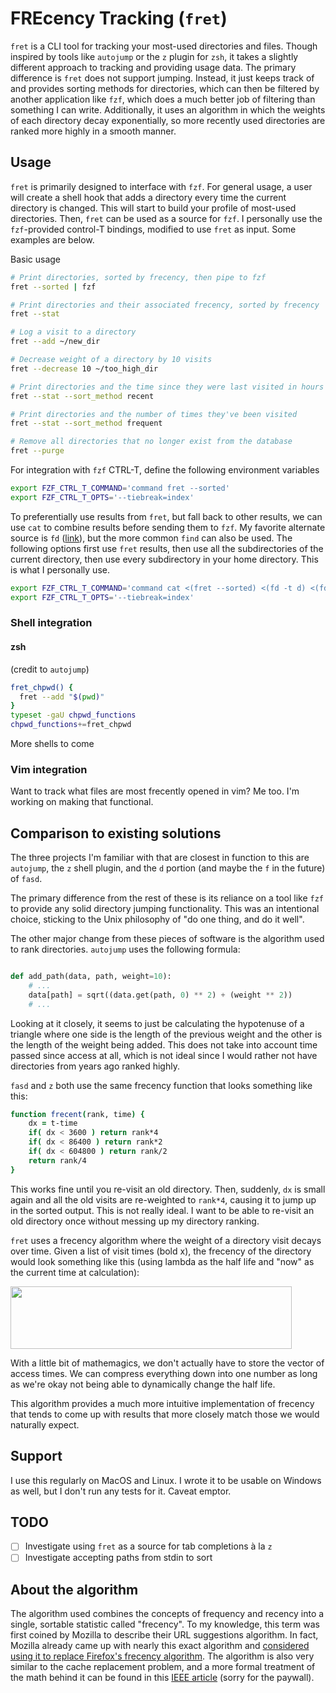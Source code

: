 # FREcency Tracking (`fret`)

`fret` is a CLI tool for tracking your most-used directories and files. 
Though inspired by tools like `autojump` or the `z` plugin for `zsh`, it takes a slightly 
different approach to tracking and providing usage data. 
The primary difference is `fret` does not support jumping. Instead, 
it just keeps track of and provides sorting methods for directories, 
which can then be filtered by another application like `fzf`, 
which does a much better job of filtering than something I can write.
Additionally, it uses an algorithm in which the weights of each directory
decay exponentially, so more recently used directories are ranked more highly
in a smooth manner.



## Usage

`fret` is primarily designed to interface with `fzf`. For general usage, 
a user will create a shell hook that adds a directory every time the current 
directory is changed. This will start to build your profile of most-used directories. 
Then, `fret` can be used as a source for `fzf`. I personally use the `fzf`-provided 
control-T bindings, modified to use `fret` as input. Some examples are below.

Basic usage
```sh
# Print directories, sorted by frecency, then pipe to fzf
fret --sorted | fzf

# Print directories and their associated frecency, sorted by frecency
fret --stat

# Log a visit to a directory
fret --add ~/new_dir

# Decrease weight of a directory by 10 visits
fret --decrease 10 ~/too_high_dir

# Print directories and the time since they were last visited in hours
fret --stat --sort_method recent

# Print directories and the number of times they've been visited
fret --stat --sort_method frequent

# Remove all directories that no longer exist from the database
fret --purge 
```

For integration with `fzf` CTRL-T, define the following environment variables 
```zsh
export FZF_CTRL_T_COMMAND='command fret --sorted'
export FZF_CTRL_T_OPTS='--tiebreak=index'
```

To preferentially use results from `fret`, but fall back to other results, we can use 
`cat` to combine results before sending them to `fzf`. My favorite alternate source 
is `fd` ([link](https://github.com/sharkdp/fd)), but the more common `find` can also be 
used. The following options first use `fret` results, then use all the subdirectories 
of the current directory, then use every subdirectory in your home directory. 
This is what I personally use.

```zsh
export FZF_CTRL_T_COMMAND='command cat <(fret --sorted) <(fd -t d) <(fd -t d . ~)'
export FZF_CTRL_T_OPTS='--tiebreak=index'
```

### Shell integration

#### zsh
(credit to `autojump`)

```zsh
fret_chpwd() {
  fret --add "$(pwd)"
}
typeset -gaU chpwd_functions
chpwd_functions+=fret_chpwd
```

More shells to come

### Vim integration

Want to track what files are most frecently opened in vim? Me too. I'm working on making that functional.


## Comparison to existing solutions

The three projects I'm familiar with that are closest in function to this are `autojump`, the `z` shell plugin, and the `d` portion (and maybe the `f` in the future) of `fasd`. 

The primary difference from the rest of these is its reliance on a tool like `fzf` to provide any solid directory jumping functionality. This was an intentional choice, sticking to the Unix philosophy of "do one thing, and do it well". 

The other major change from these pieces of software is the algorithm used to rank directories.  `autojump` uses the following formula:

```python

def add_path(data, path, weight=10):
    # ...
    data[path] = sqrt((data.get(path, 0) ** 2) + (weight ** 2))
    # ...
```

Looking at it closely, it seems to just be calculating the hypotenuse of a triangle where one side is the length of the previous weight and the other is the length of the weight being added. This does not take into account time passed since access at all, which is not ideal since I would rather not have directories from years ago ranked highly.

`fasd` and `z` both use the same frecency function that looks something like this:

```zsh
function frecent(rank, time) {
    dx = t-time
    if( dx < 3600 ) return rank*4
    if( dx < 86400 ) return rank*2
    if( dx < 604800 ) return rank/2
    return rank/4
}
```

This works fine until you re-visit an old directory. Then, suddenly, `dx` is small again and all the old visits are re-weighted to `rank*4`, causing it to jump up in the sorted output. This is not really ideal. I want to be able to re-visit an old directory once without messing up my directory ranking. 

`fret` uses a frecency algorithm where the weight of a directory visit decays over time. Given a list of visit times (bold x), the frecency of the directory would look something like this (using lambda as the half life and "now" as the current time at calculation):

<a href="https://user-images.githubusercontent.com/12631702/48453749-a1bbbc00-e782-11e8-9c4e-4c367db02794.png"><img src="https://user-images.githubusercontent.com/12631702/48453749-a1bbbc00-e782-11e8-9c4e-4c367db02794.png" align="center" height="100" width="450" ></a>

With a little bit of mathemagics, we don't actually have to store the vector of access times. We can compress everything down into one number as long as we're okay not being able to dynamically change the half life. 

This algorithm provides a much more intuitive implementation of frecency that tends to come up with results that more closely match those we would naturally expect.

## Support

I use this regularly on MacOS and Linux. I wrote it to be usable on Windows as well, 
but I don't run any tests for it. Caveat emptor.

## TODO 

- [ ] Investigate using `fret` as a source for tab completions à la `z`
- [ ] Investigate accepting paths from stdin to sort

## About the algorithm

The algorithm used combines the concepts of frequency and recency into a single, sortable statistic called "frecency".
To my knowledge, this term was first coined by Mozilla to describe their URL suggestions algorithm. 
In fact, Mozilla already came up with nearly this exact algorithm and 
[considered using it to replace Firefox's frecency algorithm](https://wiki.mozilla.org/User:Jesse/NewFrecency?title=User:Jesse/NewFrecency).
The algorithm is also very similar to the cache replacement problem, and a more formal treatment of the
math behind it can be found in this [IEEE article](https://ieeexplore.ieee.org/document/970573) (sorry for the paywall).

